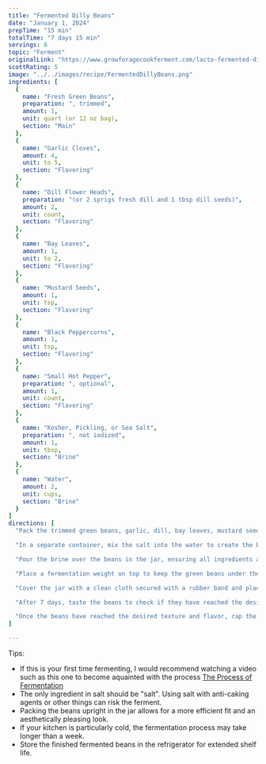 ```yaml
---
title: "Fermented Dilly Beans"
date: "January 1, 2024"
prepTime: "15 min"
totalTime: "7 days 15 min"
servings: 8
topic: "Ferment"
originalLink: "https://www.growforagecookferment.com/lacto-fermented-dilly-beans/"
scottRating: 5
image: "../../images/recipe/FermentedDillyBeans.png"
ingredients: [
  {
    name: "Fresh Green Beans",
    preparation: ", trimmed",
    amount: 1,
    unit: quart (or 12 oz bag),
    section: "Main"
  },
  {
    name: "Garlic Cloves",
    amount: 4,
    unit: to 5,
    section: "Flavoring"
  },
  {
    name: "Dill Flower Heads",
    preparation: "(or 2 sprigs fresh dill and 1 tbsp dill seeds)",
    amount: 2,
    unit: count,
    section: "Flavoring"
  },
  {
    name: "Bay Leaves",
    amount: 1,
    unit: to 2,
    section: "Flavoring"
  },
  {
    name: "Mustard Seeds",
    amount: 1,
    unit: tsp,
    section: "Flavoring"
  },
  {
    name: "Black Peppercorns",
    amount: 1,
    unit: tsp,
    section: "Flavoring"
  },
  {
    name: "Small Hot Pepper",
    preparation: ", optional",
    amount: 1,
    unit: count,
    section: "Flavoring"
  },
  {
    name: "Kosher, Pickling, or Sea Salt",
    preparation: ", not iodized",
    amount: 1,
    unit: tbsp,
    section: "Brine"
  },
  {
    name: "Water",
    amount: 2,
    unit: cups,
    section: "Brine"
  }
]
directions: [
  "Pack the trimmed green beans, garlic, dill, bay leaves, mustard seeds, peppercorns, and optional hot pepper into a quart-sized mason jar.",

  "In a separate container, mix the salt into the water to create the brine, stirring until fully dissolved.",

  "Pour the brine over the beans in the jar, ensuring all ingredients are fully submerged.",

  "Place a fermentation weight on top to keep the green beans under the brine.",

  "Cover the jar with a clean cloth secured with a rubber band and place it in a dark, room-temperature area of your kitchen.",

  "After 7 days, taste the beans to check if they have reached the desired level of fermentation. If they are still too crunchy, allow them to ferment for up to another week.",

  "Once the beans have reached the desired texture and flavor, cap the jar with a lid and store in the refrigerator."
]

---
```

Tips:
- If this is your first time fermenting, I would recommend watching a video such as this one to become aquainted with the process [The Process of Fermentation](https://youtu.be/dKW7mLnSxU4?si=H_J-lnWjUFTvCPsI)
- The only ingredient in salt should be "salt". Using salt with anti-caking agents or other things can risk the ferment.
- Packing the beans upright in the jar allows for a more efficient fit and an aesthetically pleasing look.
- If your kitchen is particularly cold, the fermentation process may take longer than a week.
- Store the finished fermented beans in the refrigerator for extended shelf life.
